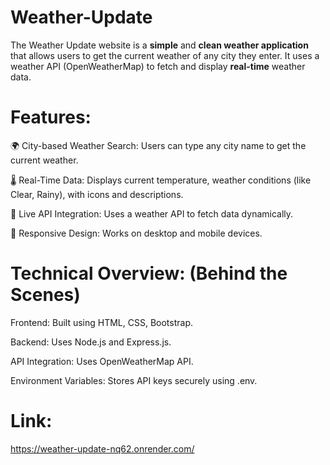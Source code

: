# Weather-Update
The Weather Update website is a **simple** and **clean weather application** that allows users to get the current weather of any city they enter. It uses a weather API (OpenWeatherMap) to fetch and display **real-time** weather data.

# Features:
🌍 City-based Weather Search: Users can type any city name to get the current weather.

🌡️ Real-Time Data: Displays current temperature, weather conditions (like Clear, Rainy), with icons and descriptions.

🔁 Live API Integration: Uses a weather API to fetch data dynamically.

📱 Responsive Design: Works on desktop and mobile devices.

# Technical Overview: (Behind the Scenes)

Frontend: Built using HTML, CSS, Bootstrap.

Backend: Uses Node.js and Express.js.

API Integration: Uses OpenWeatherMap API.

Environment Variables: Stores API keys securely using .env.

# Link: 
https://weather-update-nq62.onrender.com/
